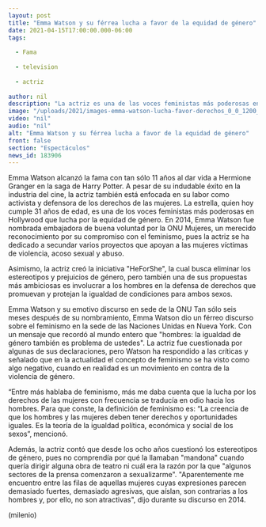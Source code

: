 ```yaml
---
layout: post
title: "Emma Watson y su férrea lucha a favor de la equidad de género"
date: 2021-04-15T17:00:00.000-06:00
tags:
  
  - Fama
  
  - television
  
  - actriz
  
author: nil
description: "La actriz es una de las voces feministas más poderosas en Hollywood que busca la igualdad de condiciones y oportunidades para las mujeres. "
image: "/uploads/2021/images-emma-watson-lucha-favor-derechos_0_0_1200_747.jpg"
video: "nil"
audio: "nil"
alt: "Emma Watson y su férrea lucha a favor de la equidad de género"
front: false
section: "Espectáculos"
news_id: 183906
---
```



Emma Watson alcanzó la fama con tan sólo 11 años al dar vida a Hermione Granger en la saga de Harry Potter. A pesar de su indudable éxito en la industria del cine, la actriz también está enfocada en su labor como activista y defensora de los derechos de las mujeres. La estrella, quien hoy cumple 31 años de edad, es una de los voces feministas más poderosas en Hollywood que lucha por la equidad de género. En 2014, Emma Watson fue nombrada embajadora de buena voluntad por la ONU Mujeres, un merecido reconocimiento por su compromiso con el feminismo, pues la actriz se ha dedicado a secundar varios proyectos que apoyan a las mujeres víctimas de violencia, acoso sexual y abuso. 

Asimismo, la actriz creó la iniciativa "HeForShe", la cual busca eliminar los estereotipos y prejuicios de género, pero también una de sus propuestas más ambiciosas es involucrar a los hombres en la defensa de derechos que promuevan y protejan la igualdad de condiciones para ambos sexos.  

Emma Watson y su emotivo discurso en sede de la ONU Tan sólo seis meses después de su nombramiento, Emma Watson dio un férreo discurso sobre el feminismo en la sede de las Naciones Unidas en Nueva York. Con un mensaje que recordó al mundo entero que "hombres: la igualdad de género también es problema de ustedes".  La actriz fue cuestionada por algunas de sus declaraciones, pero Watson ha respondido a las críticas y señalado que en la actualidad el concepto de feminismo se ha visto como algo negativo, cuando en realidad es un movimiento en contra de la violencia de género. 

 “Entre más hablaba de feminismo, más me daba cuenta que la lucha por los derechos de las mujeres con frecuencia se traducía en odio hacia los hombres. Para que conste, la definición de feminismo es: “La creencia de que los hombres y las mujeres deben tener derechos y oportunidades iguales. Es la teoría de la igualdad política, económica y social de los sexos”, mencionó.  

Además, la actriz contó que desde los ocho años cuestionó los estereotipos de género, pues no comprendía por qué la llamaban "mandona" cuando quería dirigir alguna obra de teatro ni cuál era la razón por la que "algunos sectores de la prensa comenzaron a sexualizarme".  "Aparentemente me encuentro entre las filas de aquellas mujeres cuyas expresiones parecen demasiado fuertes, demasiado agresivas, que aíslan, son contrarias a los hombres y, por ello, no son atractivas", dijo durante su discurso en 2014. 

(milenio)